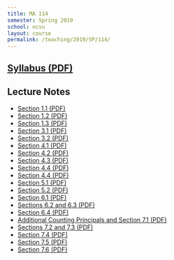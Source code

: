 ```yaml
---
title: MA 114
semester: Spring 2019
school: ncsu
layout: course
permalink: /teaching/2019/SP/114/
---
```


<h2><a href="/assets/course-content/2019/SP/114/syllabus.pdf">Syllabus (PDF)</a></h2>

<h2 id="notes">Lecture Notes</h2>
<ul>
<li><a href="/assets/course-content/2019/SP/114/2019-01-07.pdf">Section 1.1 (PDF)</a></li>
<li><a href="/assets/course-content/2019/SP/114/2019-01-09.pdf">Section 1.2 (PDF)</a></li>
<li><a href="/assets/course-content/2019/SP/114/2019-01-14.pdf">Section 1.3 (PDF)</a></li>
<li><a href="/assets/course-content/2019/SP/114/2019-01-16.pdf">Section 3.1 (PDF)</a></li>
<li><a href="/assets/course-content/2019/SP/114/2019-01-23.pdf">Section 3.2 (PDF)</a></li>
<li><a href="/assets/course-content/2019/SP/114/2019-01-28.pdf">Section 4.1 (PDF)</a></li>
<li><a href="/assets/course-content/2019/SP/114/2019-01-30.pdf">Section 4.2 (PDF)</a></li>
<li><a href="/assets/course-content/2019/SP/114/2019-02-11.pdf">Section 4.3 (PDF)</a></li>
<li><a href="/assets/course-content/2019/SP/114/2019-02-18.pdf">Section 4.4 (PDF)</a></li>
<li><a href="/assets/course-content/2019/SP/114/2019-02-20.pdf">Section 4.4 (PDF)</a></li>
<li><a href="/assets/course-content/2019/SP/114/2019-02-25.pdf">Section 5.1 (PDF)</a></li>
<li><a href="/assets/course-content/2019/SP/114/2019-02-27.pdf">Section 5.2 (PDF)</a></li>
<li><a href="/assets/course-content/2019/SP/114/2019-03-18.pdf">Section 6.1 (PDF)</a></li>
<li><a href="/assets/course-content/2019/SP/114/2019-03-20.pdf">Sections 6.2 and 6.3 (PDF)</a></li>
<li><a href="/assets/course-content/2019/SP/114/2019-03-25.pdf">Section 6.4 (PDF)</a></li>
<li><a href="/assets/course-content/2019/SP/114/2019-03-27.pdf">Additional Counting Principals and Section 7.1 (PDF)</a></li>
<li><a href="/assets/course-content/2019/SP/114/2019-04-01.pdf">Sections 7.2 and 7.3 (PDF)</a></li>
<li><a href="/assets/course-content/2019/SP/114/2019-04-03.pdf">Section 7.4 (PDF)</a></li>
<li><a href="/assets/course-content/2019/SP/114/2019-04-15.pdf">Section 7.5 (PDF)</a></li>
<li><a href="/assets/course-content/2019/SP/114/2019-04-17.pdf">Section 7.6 (PDF)</a></li>
</ul>
